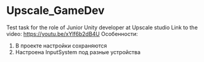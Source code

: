 # Upscale_GameDev
Test task for the role of Junior Unity developer at Upscale studio
Link to the video: https://youtu.be/xYlf6b2dB4U
Особенности:
1. В проекте настройки сохраняются
2. Настроена InputSystem под разные устройства
